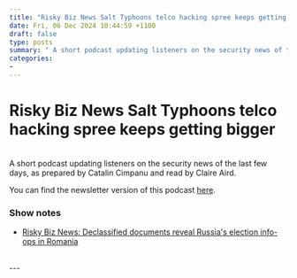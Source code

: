 ```yaml
---
title: "Risky Biz News Salt Typhoons telco hacking spree keeps getting bigger"
date: Fri, 06 Dec 2024 10:44:59 +1100
draft: false
type: posts
summary: " A short podcast updating listeners on the security news of the last few days, as prepared by Catalin Cimpanu and read by"
categories: 
- 
---
```

# Risky Biz News Salt Typhoons telco hacking spree keeps getting bigger


<br/>
A short podcast updating listeners on the security news of the last few days, as prepared by Catalin Cimpanu and read by Claire Aird.

You can find the newsletter version of this podcast [here](https://news.risky.biz).

### Show notes

-   [Risky Biz News: Declassified documents reveal Russia's election info-ops in Romania](https://news.risky.biz/risky-biz-news-declassified-documents-reveal-russias-election-info-ops-in-romania/)

<br/>
---
